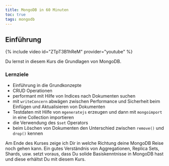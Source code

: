 ```yaml
---
title: MongoDB in 60 Minuten
toc: true
tags: mongodb
---
```


## Einführung

{% include video id="ZTpT3B1hReM" provider="youtube" %}

Du lernst in diesem Kurs die Grundlagen von MongoDB.

### Lernziele

- Einführung in die Grundkonzepte
- CRUD Operationen
- performant mit Hilfe von Indices nach Dokumenten suchen
- mit `writeConcern` abwägen zwischen Performance und Sicherheit beim Einfügen und Aktualisieren von Dokumenten
- Testdaten mit Hilfe von `mgeneratejs` erzeugen und dann mit `mongoimport` in eine Collection importieren
- die Verwendung des `$set` Operators
- beim Löschen von Dokumenten den Unterschied zwischen `remove()` und `drop()` kennen

Am Ende des Kurses zeige ich Dir in welche Richtung deine MongoDB Reise noch gehen kann. Ein gutes Verständnis von Aggregationen, Replica Sets, Shards, usw. setzt voraus, dass Du solide Basiskenntnisse in MongoDB hast und diese erhältst Du mit diesem Kurs.

